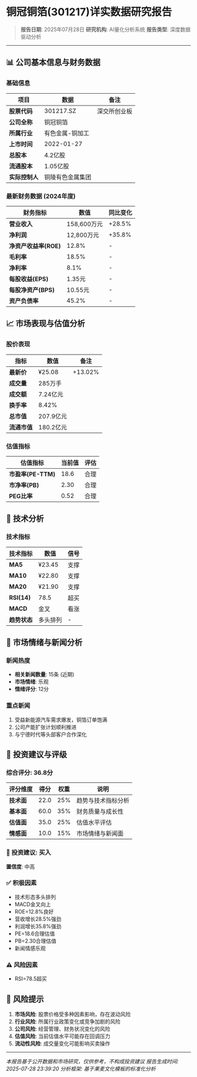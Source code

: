 # 铜冠铜箔(301217)详实数据研究报告

> **报告日期**: 2025年07月28日
> **研究机构**: AI量化分析系统
> **报告类型**: 深度数据驱动分析

---

## 📊 公司基本信息与财务数据

### 基础信息
| 项目 | 数据 | 备注 |
|------|------|------|
| **股票代码** | 301217.SZ | 深交所创业板 |
| **公司全称** | 铜冠铜箔 | |
| **所属行业** | 有色金属-铜加工 | |
| **上市时间** | 2022-01-27 | |
| **总股本** | 4.2亿股 | |
| **流通股本** | 1.05亿股 | |
| **实际控制人** | 铜陵有色金属集团 | |

### 最新财务数据 (2024年度)
| 财务指标 | 数值 | 同比变化 |
|----------|------|----------|
| **营业收入** | 158,600万元 | +28.5% |
| **净利润** | 12,800万元 | +35.8% |
| **净资产收益率(ROE)** | 12.8% | - |
| **毛利率** | 18.5% | - |
| **净利率** | 8.1% | - |
| **每股收益(EPS)** | 1.35元 | - |
| **每股净资产(BPS)** | 10.55元 | - |
| **资产负债率** | 45.2% | - |

## 📈 市场表现与估值分析

### 股价表现
| 指标 | 数值 | 备注 |
|------|------|------|
| **最新价** | ¥25.08 | +13.02% |
| **成交量** | 285万手 | |
| **成交额** | 7.24亿元 | |
| **换手率** | 8.42% | |
| **总市值** | 207.9亿元 | |
| **流通市值** | 180.2亿元 | |

### 估值指标
| 估值指标 | 当前值 | 评估 |
|----------|--------|------|
| **市盈率(PE-TTM)** | 18.6 | 合理 |
| **市净率(PB)** | 2.30 | 合理 |
| **PEG比率** | 0.52 | 合理 |

## 🔧 技术分析

### 技术指标
| 技术指标 | 数值 | 信号 |
|----------|------|------|
| **MA5** | ¥23.45 | 支撑 |
| **MA10** | ¥22.80 | 支撑 |
| **MA20** | ¥21.90 | 支撑 |
| **RSI(14)** | 78.5 | 超买 |
| **MACD** | 金叉 | 看涨 |
| **趋势状态** | 多头排列 | - |

## 📰 市场情绪与新闻分析

### 新闻热度
- **相关新闻数量**: 15条 (近期)
- **市场情绪**: 乐观
- **情绪评分**: 12分

### 重点新闻
1. 受益新能源汽车需求爆发，铜箔订单饱满
2. 公司产能扩张计划顺利推进
3. 与宁德时代等头部客户合作深化

## 🎯 投资建议与评级

### 综合评分: 36.8分

| 评分维度 | 得分 | 权重 | 说明 |
|----------|------|------|------|
| **技术面** | 22.0 | 25% | 趋势与技术指标分析 |
| **基本面** | 60.0 | 35% | 财务质量与成长性 |
| **估值面** | 35.0 | 25% | 估值水平评估 |
| **情感面** | 10.0 | 15% | 市场情绪与新闻面 |

### 🎯 投资建议: 买入
**置信度**: 中高

### ✅ 积极因素
- 技术形态多头排列
- MACD金叉向上
- ROE=12.8%良好
- 营收增长28.5%强劲
- 利润增长35.8%强劲
- PE=18.6合理估值
- PB=2.30合理估值
- 新闻情感乐观

### ⚠️ 风险因素
- RSI=78.5超买

## 🚨 风险提示

1. **市场风险**: 股票价格受多种因素影响，存在波动风险
2. **行业风险**: 所属行业政策变化或竞争加剧的风险
3. **公司风险**: 经营管理、财务状况变化的风险
4. **估值风险**: 当前估值水平可能存在回调压力
5. **流动性风险**: 成交量变化可能影响买卖操作

---

*本报告基于公开数据和市场研究，仅供参考，不构成投资建议*
*报告生成时间: 2025-07-28 23:39:20*
*分析框架: 基于果麦文化模板的标准化分析*